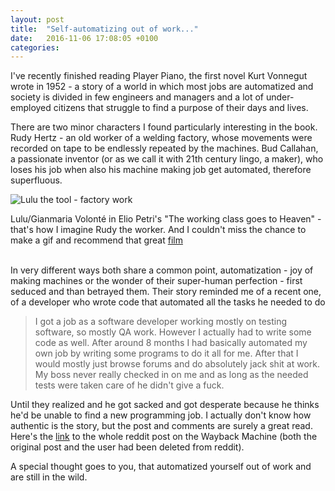 ```yaml
---
layout: post
title:  "Self-automatizing out of work..."
date:   2016-11-06 17:08:05 +0100
categories:
---
```


<!-- La classe operaia Va in Paradiso + Baxter -->

I've recently finished reading Player Piano, the first novel Kurt Vonnegut wrote in 1952 - a story of a world in which most jobs are automatized and society is divided in few engineers and managers and a lot of under-employed citizens that struggle to find a purpose of their days and lives.

There are two minor characters I found particularly interesting in the book. Rudy Hertz - an old worker of a welding factory, whose movements were recorded on tape to be endlessly repeated by the machines. Bud Callahan, a passionate inventor (or as we call it with 21th century lingo, a maker), who loses his job when also his machine making job get automated, therefore superfluous.

![Lulu the tool - factory work]({{site.baseurl}}/assets/classeOperaia-lulu.gif)
<figcaption>Lulu/Gianmaria Volonté in Elio Petri's "The working class goes to Heaven" - that's how I imagine Rudy the worker. And I couldn't miss the chance to make a gif and recommend that great <a href="https://en.wikipedia.org/wiki/The_Working_Class_Goes_to_Heaven">film</a></figcaption><br>


In very different ways both share a common point, automatization - joy of making machines or the wonder of their super-human perfection - first seduced and than betrayed them. Their story reminded me of a recent one, of a developer who wrote code that automated all the tasks he needed to do


 >I got a job as a software developer working mostly on testing software, so mostly QA work. However I actually had to write some code as well. After around 8 months I had basically automated my own job by writing some programs to do it all for me. After that I would mostly just browse forums and do absolutely jack shit at work. My boss never really checked in on me and as long as the needed tests were taken care of he didn't give a fuck.

Until they realized and he got sacked and got desperate because he thinks he'd be unable to find a new programming job. I actually don't know how authentic is the story, but the post and comments are surely a great read. Here's the [link](http://web.archive.org/web/20160523114950/https://www.reddit.com/r/cscareerquestions/comments/4km3yc/finally_fired_after_6_years/) to the whole reddit post on the Wayback Machine (both the original post and the user had been deleted from reddit).

A special thought goes to you, that automatized yourself out of work and are still in the wild.


<!-- A similar case, but on a hugely bigger scale, is what happened to Kodak. No

but on a much

een chosen to have his

Lately I've been often thinking about scenarios of post-work world. What I like the most is to speculate on actual effect that technological development might have in the near future - technological unemployment has all the ingredients to make

First because it's tangible, actually happening. Just going to a


looking at how more and more in place of cashiers we have rows of self-
makes me think of - although I've never heard of

I don't work in a supermarket, and



I guess mr. Ludd and his friends might have felt the same

real impact that actual technological -->
